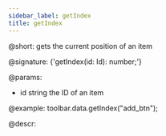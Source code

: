 ```yaml
---
sidebar_label: getIndex
title: getIndex
---          
```


@short: gets the current position of an item

@signature: {'getIndex(id: Id): number;'}

@params:
- id 		string		 the ID of an item

@example:
toolbar.data.getIndex("add_btn");


@descr: